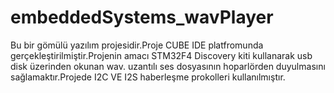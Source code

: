# embeddedSystems_wavPlayer

Bu bir gömülü yazılım projesidir.Proje CUBE IDE platfromunda gerçekleştirilmiştir.Projenin amacı STM32F4 Discovery kiti kullanarak usb disk üzerinden okunan wav. uzantılı ses dosyasının hoparlörden duyulmasını sağlamaktır.Projede I2C VE I2S haberleşme prokolleri kullanılmıştır.
